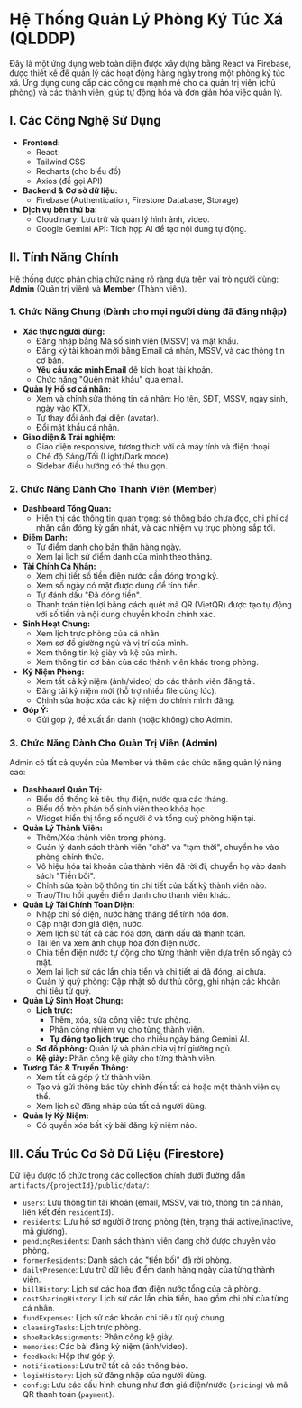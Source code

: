 # Hệ Thống Quản Lý Phòng Ký Túc Xá (QLDDP)

Đây là một ứng dụng web toàn diện được xây dựng bằng React và Firebase, được thiết kế để quản lý các hoạt động hàng ngày trong một phòng ký túc xá. Ứng dụng cung cấp các công cụ mạnh mẽ cho cả quản trị viên (chủ phòng) và các thành viên, giúp tự động hóa và đơn giản hóa việc quản lý.

## I. Các Công Nghệ Sử Dụng

*   **Frontend:**
    *   React
    *   Tailwind CSS
    *   Recharts (cho biểu đồ)
    *   Axios (để gọi API)
*   **Backend & Cơ sở dữ liệu:**
    *   Firebase (Authentication, Firestore Database, Storage)
*   **Dịch vụ bên thứ ba:**
    *   Cloudinary: Lưu trữ và quản lý hình ảnh, video.
    *   Google Gemini API: Tích hợp AI để tạo nội dung tự động.

## II. Tính Năng Chính

Hệ thống được phân chia chức năng rõ ràng dựa trên vai trò người dùng: **Admin** (Quản trị viên) và **Member** (Thành viên).

### 1. Chức Năng Chung (Dành cho mọi người dùng đã đăng nhập)

*   **Xác thực người dùng:**
    *   Đăng nhập bằng Mã số sinh viên (MSSV) và mật khẩu.
    *   Đăng ký tài khoản mới bằng Email cá nhân, MSSV, và các thông tin cơ bản.
    *   **Yêu cầu xác minh Email** để kích hoạt tài khoản.
    *   Chức năng "Quên mật khẩu" qua email.
*   **Quản lý Hồ sơ cá nhân:**
    *   Xem và chỉnh sửa thông tin cá nhân: Họ tên, SĐT, MSSV, ngày sinh, ngày vào KTX.
    *   Tự thay đổi ảnh đại diện (avatar).
    *   Đổi mật khẩu cá nhân.
*   **Giao diện & Trải nghiệm:**
    *   Giao diện responsive, tương thích với cả máy tính và điện thoại.
    *   Chế độ Sáng/Tối (Light/Dark mode).
    *   Sidebar điều hướng có thể thu gọn.

### 2. Chức Năng Dành Cho Thành Viên (Member)

*   **Dashboard Tổng Quan:**
    *   Hiển thị các thông tin quan trọng: số thông báo chưa đọc, chi phí cá nhân cần đóng kỳ gần nhất, và các nhiệm vụ trực phòng sắp tới.
*   **Điểm Danh:**
    *   Tự điểm danh cho bản thân hàng ngày.
    *   Xem lại lịch sử điểm danh của mình theo tháng.
*   **Tài Chính Cá Nhân:**
    *   Xem chi tiết số tiền điện nước cần đóng trong kỳ.
    *   Xem số ngày có mặt được dùng để tính tiền.
    *   Tự đánh dấu "Đã đóng tiền".
    *   Thanh toán tiện lợi bằng cách quét mã QR (VietQR) được tạo tự động với số tiền và nội dung chuyển khoản chính xác.
*   **Sinh Hoạt Chung:**
    *   Xem lịch trực phòng của cá nhân.
    *   Xem sơ đồ giường ngủ và vị trí của mình.
    *   Xem thông tin kệ giày và kệ của mình.
    *   Xem thông tin cơ bản của các thành viên khác trong phòng.
*   **Kỷ Niệm Phòng:**
    *   Xem tất cả kỷ niệm (ảnh/video) do các thành viên đăng tải.
    *   Đăng tải kỷ niệm mới (hỗ trợ nhiều file cùng lúc).
    *   Chỉnh sửa hoặc xóa các kỷ niệm do chính mình đăng.
*   **Góp Ý:**
    *   Gửi góp ý, đề xuất ẩn danh (hoặc không) cho Admin.

### 3. Chức Năng Dành Cho Quản Trị Viên (Admin)

Admin có tất cả quyền của Member và thêm các chức năng quản lý nâng cao:

*   **Dashboard Quản Trị:**
    *   Biểu đồ thống kê tiêu thụ điện, nước qua các tháng.
    *   Biểu đồ tròn phân bổ sinh viên theo khóa học.
    *   Widget hiển thị tổng số người ở và tổng quỹ phòng hiện tại.
*   **Quản Lý Thành Viên:**
    *   Thêm/Xóa thành viên trong phòng.
    *   Quản lý danh sách thành viên "chờ" và "tạm thời", chuyển họ vào phòng chính thức.
    *   Vô hiệu hóa tài khoản của thành viên đã rời đi, chuyển họ vào danh sách "Tiền bối".
    *   Chỉnh sửa toàn bộ thông tin chi tiết của bất kỳ thành viên nào.
    *   Trao/Thu hồi quyền điểm danh cho thành viên khác.
*   **Quản Lý Tài Chính Toàn Diện:**
    *   Nhập chỉ số điện, nước hàng tháng để tính hóa đơn.
    *   Cập nhật đơn giá điện, nước.
    *   Xem lịch sử tất cả các hóa đơn, đánh dấu đã thanh toán.
    *   Tải lên và xem ảnh chụp hóa đơn điện nước.
    *   Chia tiền điện nước tự động cho từng thành viên dựa trên số ngày có mặt.
    *   Xem lại lịch sử các lần chia tiền và chi tiết ai đã đóng, ai chưa.
    *   Quản lý quỹ phòng: Cập nhật số dư thủ công, ghi nhận các khoản chi tiêu từ quỹ.
*   **Quản Lý Sinh Hoạt Chung:**
    *   **Lịch trực:**
        *   Thêm, xóa, sửa công việc trực phòng.
        *   Phân công nhiệm vụ cho từng thành viên.
        *   **Tự động tạo lịch trực** cho nhiều ngày bằng Gemini AI.
    *   **Sơ đồ phòng:** Quản lý và phân chia vị trí giường ngủ.
    *   **Kệ giày:** Phân công kệ giày cho từng thành viên.
*   **Tương Tác & Truyền Thông:**
    *   Xem tất cả góp ý từ thành viên.
    *   Tạo và gửi thông báo tùy chỉnh đến tất cả hoặc một thành viên cụ thể.
    *   Xem lịch sử đăng nhập của tất cả người dùng.
*   **Quản lý Kỷ Niệm:**
    *   Có quyền xóa bất kỳ bài đăng kỷ niệm nào.

## III. Cấu Trúc Cơ Sở Dữ Liệu (Firestore)

Dữ liệu được tổ chức trong các collection chính dưới đường dẫn `artifacts/{projectId}/public/data/`:

*   `users`: Lưu thông tin tài khoản (email, MSSV, vai trò, thông tin cá nhân, liên kết đến `residentId`).
*   `residents`: Lưu hồ sơ người ở trong phòng (tên, trạng thái active/inactive, mã giường).
*   `pendingResidents`: Danh sách thành viên đang chờ được chuyển vào phòng.
*   `formerResidents`: Danh sách các "tiền bối" đã rời phòng.
*   `dailyPresence`: Lưu trữ dữ liệu điểm danh hàng ngày của từng thành viên.
*   `billHistory`: Lịch sử các hóa đơn điện nước tổng của cả phòng.
*   `costSharingHistory`: Lịch sử các lần chia tiền, bao gồm chi phí của từng cá nhân.
*   `fundExpenses`: Lịch sử các khoản chi tiêu từ quỹ chung.
*   `cleaningTasks`: Lịch trực phòng.
*   `shoeRackAssignments`: Phân công kệ giày.
*   `memories`: Các bài đăng kỷ niệm (ảnh/video).
*   `feedback`: Hộp thư góp ý.
*   `notifications`: Lưu trữ tất cả các thông báo.
*   `loginHistory`: Lịch sử đăng nhập của người dùng.
*   `config`: Lưu các cấu hình chung như đơn giá điện/nước (`pricing`) và mã QR thanh toán (`payment`).
